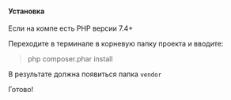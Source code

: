 #### **Установка**

Если на компе есть PHP версии 7.4+

Переходите в терминале в корневую папку проекта и вводите:
> php composer.phar install

В результате должна появиться папка `vendor`

Готово!
